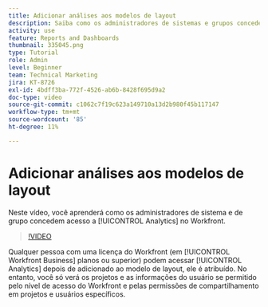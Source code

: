 ```yaml
---
title: Adicionar análises aos modelos de layout
description: Saiba como os administradores de sistemas e grupos concedem acesso à análise.
activity: use
feature: Reports and Dashboards
thumbnail: 335045.png
type: Tutorial
role: Admin
level: Beginner
team: Technical Marketing
jira: KT-8726
exl-id: 4bdff3ba-772f-4526-ab6b-8428f695d9a2
doc-type: video
source-git-commit: c1062c7f19c623a149710a13d2b980f45b117147
workflow-type: tm+mt
source-wordcount: '85'
ht-degree: 11%

---
```


# Adicionar análises aos modelos de layout

Neste vídeo, você aprenderá como os administradores de sistema e de grupo concedem acesso a [!UICONTROL Analytics] no Workfront.


>[!VIDEO](https://video.tv.adobe.com/v/335045/?quality=12&learn=on)

Qualquer pessoa com uma licença do Workfront (em [!UICONTROL Workfront Business] planos ou superior) podem acessar [!UICONTROL Analytics] depois de adicionado ao modelo de layout, ele é atribuído. No entanto, você só verá os projetos e as informações do usuário se permitido pelo nível de acesso do Workfront e pelas permissões de compartilhamento em projetos e usuários específicos.
